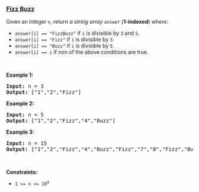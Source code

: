 ### [Fizz Buzz](https://leetcode.com/problems/fizz-buzz)

<p>Given an integer <code>n</code>, return <em>a string array</em> <code>answer</code> (<strong>1-indexed</strong>) <em>where</em>:</p>

<ul>
	<li><code>answer[i] == &quot;FizzBuzz&quot;</code> if <code>i</code> is divisible by <code>3</code> and <code>5</code>.</li>
	<li><code>answer[i] == &quot;Fizz&quot;</code> if <code>i</code> is divisible by <code>3</code>.</li>
	<li><code>answer[i] == &quot;Buzz&quot;</code> if <code>i</code> is divisible by <code>5</code>.</li>
	<li><code>answer[i] == i</code> if non of the above conditions are true.</li>
</ul>

<p>&nbsp;</p>
<p><strong>Example 1:</strong></p>
<pre><strong>Input:</strong> n = 3
<strong>Output:</strong> ["1","2","Fizz"]
</pre><p><strong>Example 2:</strong></p>
<pre><strong>Input:</strong> n = 5
<strong>Output:</strong> ["1","2","Fizz","4","Buzz"]
</pre><p><strong>Example 3:</strong></p>
<pre><strong>Input:</strong> n = 15
<strong>Output:</strong> ["1","2","Fizz","4","Buzz","Fizz","7","8","Fizz","Buzz","11","Fizz","13","14","FizzBuzz"]
</pre>
<p>&nbsp;</p>
<p><strong>Constraints:</strong></p>

<ul>
	<li><code>1 &lt;= n &lt;= 10<sup>4</sup></code></li>
</ul>
